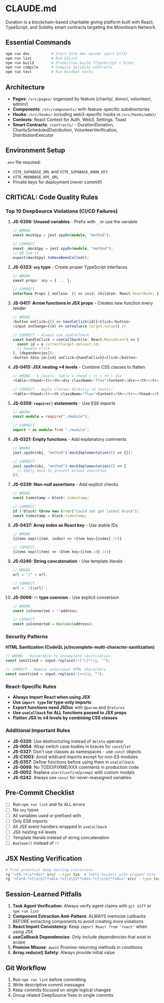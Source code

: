 # CLAUDE.md

Duration is a blockchain-based charitable giving platform built with React, TypeScript, and Solidity smart contracts targeting the Moonbeam Network.

## Essential Commands

```bash
npm run dev          # Start Vite dev server (port 5173)
npm run lint         # Run ESLint
npm run build        # Production build (TypeScript + Vite)
npm run compile      # Compile Solidity contracts
npm run test         # Run Hardhat tests
```

## Architecture

- **Pages**: `/src/pages/` organized by feature (charity/, donor/, volunteer/, admin/)
- **Components**: `/src/components/` with feature-specific subdirectories
- **Hooks**: `/src/hooks/` including web3-specific hooks in `/src/hooks/web3/`
- **Contexts**: React Context for Auth, Web3, Settings, Toast
- **Smart Contracts**: `/contracts/` - DurationDonation, CharityScheduledDistribution, VolunteerVerification, DistributionExecutor

## Environment Setup

`.env` file required:

- `VITE_SUPABASE_URL` and `VITE_SUPABASE_ANON_KEY`
- `VITE_MOONBASE_RPC_URL`
- Private keys for deployment (never commit!)

## CRITICAL: Code Quality Rules

### Top 10 DeepSource Violations (CI/CD Failures)

1. **JS-0356: Unused variables** - Prefix with `_` or use the variable

   ```typescript
   // WRONG
   const mockSpy = jest.spyOn(module, "method");

   // CORRECT
   const _mockSpy = jest.spyOn(module, "method");
   // OR use it
   expect(mockSpy).toHaveBeenCalled();
   ```

2. **JS-0323: `any` type** - Create proper TypeScript interfaces

   ```typescript
   // WRONG
   const props: any = { ... };

   // CORRECT
   interface Props { onClose: () => void; children: React.ReactNode; }
   ```

3. **JS-0417: Arrow functions in JSX props** - Creates new function every render

   ```typescript
   // WRONG
   <button onClick={() => handleClick(id)}>Click</button>
   <input onChange={(e) => setValue(e.target.value)} />

   // CORRECT - Always use useCallback
   const handleClick = useCallback((e: React.MouseEvent) => {
     const id = e.currentTarget.dataset.id;
     // handle click
   }, [dependencies]);
   <button data-id={id} onClick={handleClick}>Click</button>
   ```

4. **JS-0415: JSX nesting >4 levels** - Combine CSS classes to flatten

   ```typescript
   // WRONG - 5 levels: table > thead > tr > th > div
   <table><thead><tr><th><div className="flex">Content</div></th></tr></thead></table>

   // CORRECT - Apply classes directly (4 levels)
   <table><thead><tr><th className="flex">Content</th></tr></thead></table>
   ```

5. **JS-0359: `require()` statements** - Use ES6 imports

   ```typescript
   // WRONG
   const module = require("./module");

   // CORRECT
   import * as module from "./module";
   ```

6. **JS-0321: Empty functions** - Add explanatory comments

   ```typescript
   // WRONG
   jest.spyOn(obj, "method").mockImplementation(() => {});

   // CORRECT
   jest.spyOn(obj, "method").mockImplementation(() => {
     // Empty mock to prevent actual execution
   });
   ```

7. **JS-0339: Non-null assertions** - Add explicit checks

   ```typescript
   // WRONG
   const timestamp = block!.timestamp;

   // CORRECT
   if (!block) throw new Error("Could not get latest block");
   const timestamp = block.timestamp;
   ```

8. **JS-0437: Array index as React key** - Use stable IDs

   ```typescript
   // WRONG
   {items.map((item, index) => <Item key={index} />)}

   // CORRECT
   {items.map((item) => <Item key={item.id} />)}
   ```

9. **JS-0246: String concatenation** - Use template literals

   ```typescript
   // WRONG
   url = "/" + url;

   // CORRECT
   url = `/${url}`;
   ```

10. **JS-0066: `!!` type coercion** - Use explicit conversion

    ```typescript
    // WRONG
    const isConnected = !!address;

    // CORRECT
    const isConnected = Boolean(address);
    ```

### Security Patterns

**HTML Sanitization (CodeQL js/incomplete-multi-character-sanitization)**

```typescript
// WRONG - Vulnerable to incomplete sanitization
const sanitized = input.replace(/<[^>]*>/g, "");

// CORRECT - Remove individual HTML characters
const sanitized = input.replace(/[<>]/g, "");
```

### React-Specific Rules

- **Always import React when using JSX**
- **Use `import type` for type-only imports**
- **Export functions need JSDoc** with `@param` and `@returns`
- **Use `useCallback` for ALL functions passed to JSX props**
- **Flatten JSX to ≤4 levels by combining CSS classes**

### Additional Important Rules

- **JS-0320**: Use destructuring instead of `delete` operator
- **JS-0054**: Wrap switch case bodies in braces for `const`/`let`
- **JS-0327**: Don't use classes as namespaces - use `const` objects
- **JS-C1003**: Avoid wildcard imports except for non-ES modules
- **JS-0357**: Define functions before using them in `useCallback`
- **JS-0099**: No TODO/FIXME/XXX comments in production code
- **JS-0052**: Replace `alert`/`confirm`/`prompt` with custom modals
- **JS-0242**: Always use `const` for never-reassigned variables

## Pre-Commit Checklist

- [ ] Run `npm run lint` and fix ALL errors
- [ ] No `any` types
- [ ] All variables used or prefixed with `_`
- [ ] Only ES6 imports
- [ ] All JSX event handlers wrapped in `useCallback`
- [ ] JSX nesting ≤4 levels
- [ ] Template literals instead of string concatenation
- [ ] `Boolean()` instead of `!!`

## JSX Nesting Verification

```bash
# Find potential deep nesting violations
rg "<th.*>\s*<div" src/ --type tsx  # Table headers with wrapper divs
rg "<Card.*>[\s\S]*?<div.*>[\s\S]*?<div.*>[\s\S]*?<div" src/ --type tsx  # Deep card nesting
```

## Session-Learned Pitfalls

1. **Task Agent Verification**: Always verify agent claims with `git diff` or `npm run lint`
2. **Component Extraction Anti-Pattern**: ALWAYS memoize callbacks BEFORE extracting components to avoid creating more violations
3. **React Import Consistency**: Keep `import React from 'react'` when using JSX
4. **useCallback Dependencies**: Only include dependencies that exist in scope
5. **Promise Misuse**: `await` Promise-returning methods in conditions
6. **Array.reduce() Safety**: Always provide initial value

## Git Workflow

1. Run `npm run lint` before committing
2. Write descriptive commit messages
3. Keep commits focused on single logical changes
4. Group related DeepSource fixes in single commits
